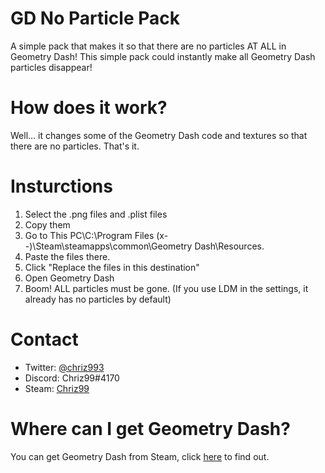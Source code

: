 # GD No Particle Pack
 A simple pack that makes it so that there are no particles AT ALL in Geometry Dash!
 This simple pack could instantly make all Geometry Dash particles disappear! 
 
# How does it work?
 Well... it changes some of the Geometry Dash code and textures so that there are no particles. That's it.
 
# Insturctions
 1. Select the .png files and .plist files
 2. Copy them
 3. Go to This PC\C:\Program Files (x--)\Steam\steamapps\common\Geometry Dash\Resources.
 4. Paste the files there.
 5. Click "Replace the files in this destination"
 6. Open Geometry Dash
 7. Boom! ALL particles must be gone. (If you use LDM in the settings, it already has no particles by default)
 
# Contact
 - Twitter: [@chriz993](https://twitter.com/chriz993)
 - Discord: Chriz99#4170
 - Steam: [Chriz99](https://steamcommunity.com/profiles/76561198963387650/)
 
# Where can I get Geometry Dash?
 You can get Geometry Dash from Steam, click [here](https://store.steampowered.com/app/322170/Geometry_Dash/) to find out.
